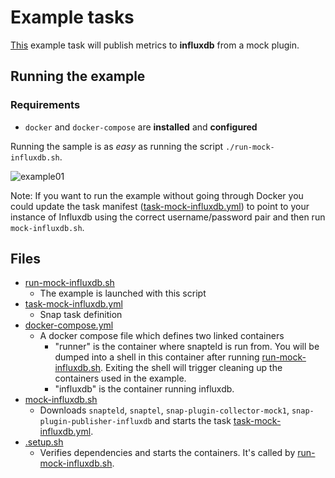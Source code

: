 # Example tasks

[This](task-mock-influxdb.yml) example task will publish metrics to **influxdb** 
from a mock plugin.  

## Running the example

### Requirements 
 * `docker` and `docker-compose` are **installed** and **configured** 

Running the sample is as *easy* as running the script `./run-mock-influxdb.sh`. 

![example01](http://i.giphy.com/l2Sq8p7Wyg2rlI2J2.gif)

Note: If you want to run the example without going through Docker you could 
update the task manifest ([task-mock-influxdb.yml](task-mock-influxdb.yml)) to 
point to your instance of Influxdb using the correct username/password pair and 
then run `mock-influxdb.sh`.  

## Files

- [run-mock-influxdb.sh](run-mock-influxdb.sh) 
    - The example is launched with this script     
- [task-mock-influxdb.yml](task-mock-influxdb.yml)
    - Snap task definition
- [docker-compose.yml](docker-compose.yml)
    - A docker compose file which defines two linked containers
        - "runner" is the container where snapteld is run from.  You will be dumped 
        into a shell in this container after running 
        [run-mock-influxdb.sh](run-mock-influxdb.sh).  Exiting the shell will 
        trigger cleaning up the containers used in the example.
        - "influxdb" is the container running influxdb. 
- [mock-influxdb.sh](mock-influxdb.sh)
    - Downloads `snapteld`, `snaptel`, `snap-plugin-collector-mock1`,
    `snap-plugin-publisher-influxdb` and starts the task 
    [task-mock-influxdb.yml](task-mock-influxdb.yml).
- [.setup.sh](.setup.sh)
    - Verifies dependencies and starts the containers.  It's called 
    by [run-mock-influxdb.sh](run-mock-influxdb.sh).